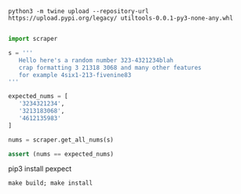 
`python3 -m twine upload --repository-url https://upload.pypi.org/legacy/ utiltools-0.0.1-py3-none-any.whl`

```python

import scraper

s = '''
   Hello here's a random number 323-4321234blah
   crap formatting 3 21318 3068 and many other features
   for example 4six1-213-fivenine83
'''

expected_nums = [
   '3234321234',
   '3213183068',
   '4612135983'
]

nums = scraper.get_all_nums(s)

assert (nums == expected_nums)

```


pip3 install pexpect


`make build; make install`

